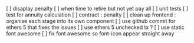 [ ] disaplay penalty
[ ] when time to retire but not yet pay all
[ ] unit tests
[ ] test for annuity calculation 
[ ] contract : penalty
[ ] clean up frontend : organise each stage into its own component
[ ] use github commit for ethers 5 that fixes the issues
[ ] use ethers 5 unchecked tx ?
[ ] use static font awesome
[ ] fix font awesome so font-icon appear straight away